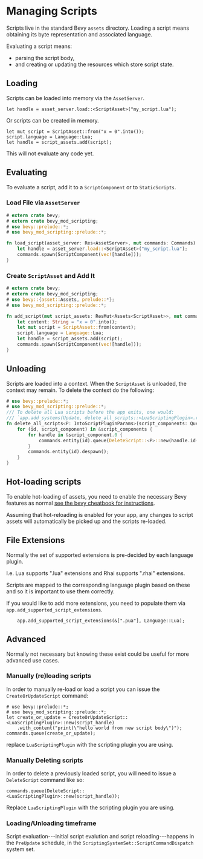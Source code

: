 # Managing Scripts

Scripts live in the standard Bevy `assets` directory. Loading a script means obtaining its byte representation and associated language.

Evaluating a script means:
- parsing the script body,
- and creating or updating the resources which store script state.

## Loading 
Scripts can be loaded into memory via the `AssetServer`.
```rust,ignore
let handle = asset_server.load::<ScriptAsset>("my_script.lua");
```
Or scripts can be created in memory. 
```rust,ignore
let mut script = ScriptAsset::from("x = 0".into());
script.language = Language::Lua;
let handle = script_assets.add(script);
```
This will not evaluate any code yet. 

## Evaluating
To evaluate a script, add it to a `ScriptComponent` or to `StaticScripts`.
### Load File via `AssetServer`
```rust
# extern crate bevy;
# extern crate bevy_mod_scripting;
# use bevy::prelude::*;
# use bevy_mod_scripting::prelude::*;

fn load_script(asset_server: Res<AssetServer>, mut commands: Commands) {
    let handle = asset_server.load::<ScriptAsset>("my_script.lua");
    commands.spawn(ScriptComponent(vec![handle]));
}
```
### Create `ScriptAsset` and Add It
```rust
# extern crate bevy;
# extern crate bevy_mod_scripting;
# use bevy::{asset::Assets, prelude::*};
# use bevy_mod_scripting::prelude::*;

fn add_script(mut script_assets: ResMut<Assets<ScriptAsset>>, mut commands: Commands) {
    let content: String = "x = 0".into();
    let mut script = ScriptAsset::from(content);
    script.language = Language::Lua;
    let handle = script_assets.add(script);
    commands.spawn(ScriptComponent(vec![handle]));
}
```

## Unloading 
Scripts are loaded into a context. When the `ScriptAsset` is unloaded, the context may remain. To delete the context do the following:

```rust
# use bevy::prelude::*;
# use bevy_mod_scripting::prelude::*;
/// To delete all Lua scripts before the app exits, one would:
/// `app.add_systems(Update, delete_all_scripts::<LuaScriptingPlugin>.run_if(on_event::<AppExit>))`
fn delete_all_scripts<P: IntoScriptPluginParams>(script_components: Query<(Entity, &ScriptComponent)>) {
    for (id, script_component) in &script_components {
        for handle in &script_component.0 {
            commands.entity(id).queue(DeleteScript::<P>::new(handle.id()));
        }
        commands.entity(id).despawn();
    }
}
```
## Hot-loading scripts
To enable hot-loading of assets, you need to enable the necessary Bevy features as normal [see the bevy cheatbook for instructions](https://bevy-cheatbook.github.io/assets/hot-reload.html).

Assuming that hot-reloading is enabled for your app, any changes to script assets will automatically be picked up and the scripts re-loaded.

## File Extensions
Normally the set of supported extensions is pre-decided by each language plugin.

I.e. Lua supports ".lua" extensions and Rhai supports ".rhai" extensions.

Scripts are mapped to the corresponding language plugin based on these and so it is important to use them correctly.

If you would like to add more extensions, you need to populate them via `app.add_supported_script_extensions`.
```rust,ignore
    app.add_supported_script_extensions(&[".pua"], Language::Lua);
```

## Advanced
Normally not necessary but knowing these exist could be useful for more advanced use cases.

### Manually (re)loading scripts
In order to manually re-load or load a script you can issue the `CreateOrUpdateScript` command:

```rust,ignore
# use bevy::prelude::*;
# use bevy_mod_scripting::prelude::*;
let create_or_update = CreateOrUpdateScript::<LuaScriptingPlugin>::new(script_handle)
    .with_content("print(\"hello world from new script body\")");
commands.queue(create_or_update);
```

replace `LuaScriptingPlugin` with the scripting plugin you are using.

### Manually Deleting scripts
In order to delete a previously loaded script, you will need to issue a `DeleteScript` command like so:

```rust,ignore
commands.queue(DeleteScript::<LuaScriptingPlugin>::new(script_handle));
```

Replace `LuaScriptingPlugin` with the scripting plugin you are using.

### Loading/Unloading timeframe
Script evaluation---initial script evalution and script reloading---happens in the `PreUpdate` schedule, in the `ScriptingSystemSet::ScriptCommandDispatch` system set.
